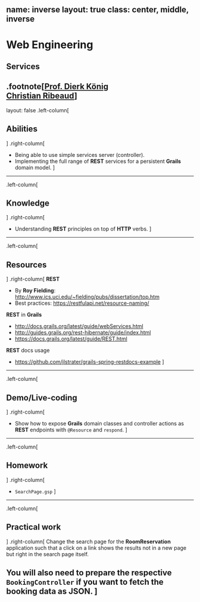 name: inverse
layout: true
class: center, middle, inverse
---
# Web Engineering
## Services

.footnote[<a href="mailto:dierk.koenig@fhnw.ch">Prof. Dierk König</a><br /><a href="mailto:christian.ribeaud@fhnw.ch">Christian Ribeaud</a>]
---
layout: false
.left-column[
  ## Abilities
]
.right-column[
- Being able to use simple services server (controller).
- Implementing the full range of **REST** services for a persistent **Grails** domain model.
]
---
.left-column[
  ## Knowledge
]
.right-column[
- Understanding **REST** principles on top of **HTTP** verbs.
]
---
.left-column[
  ## Resources
]
.right-column[
**REST**
- By **Roy Fielding**: http://www.ics.uci.edu/~fielding/pubs/dissertation/top.htm
- Best practices: https://restfulapi.net/resource-naming/

**REST** in **Grails**
- http://docs.grails.org/latest/guide/webServices.html
- http://guides.grails.org/rest-hibernate/guide/index.html
- https://docs.grails.org/latest/guide/REST.html

**REST** docs usage
- https://github.com/jlstrater/grails-spring-restdocs-example
]
---
.left-column[
  ## Demo/Live-coding
]
.right-column[
- Show how to expose **Grails** domain classes and controller actions as **REST** endpoints with `@Resource` and `respond`.
]
---
.left-column[
  ## Homework
]
.right-column[
- `SearchPage.gsp`
]
---
.left-column[
  ## Practical work
]
.right-column[
Change the search page for the **RoomReservation** application such that a click on a link shows the results not in a new page but right in the search page itself.

You will also need to prepare the respective `BookingController` if you want to fetch the booking data as **JSON**.
]
---